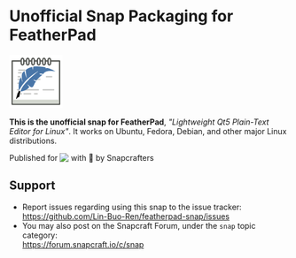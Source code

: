 # Unofficial Snap Packaging for FeatherPad
<!--
	Use the Staticaly service for easy access to in-repo pictures:
	https://www.staticaly.com/
-->
![Icon of FeatherPad](gui/featherpad.svg "Icon of FeatherPad")

**This is the unofficial snap for FeatherPad**, *"Lightweight Qt5 Plain-Text Editor for Linux"*. It works on Ubuntu, Fedora, Debian, and other major Linux distributions.

<!-- Uncomment and modify this when you are provided a build status badge
[![Build Status Badge of the `featherpad` Snap](https://build.snapcraft.io/badge/Lin-Buo-Ren/featherpad-snap.svg "Build Status of the `featherpad` snap")](https://build.snapcraft.io/user/Lin-Buo-Ren/featherpad-snap)
-->

<!-- Uncomment and modify this when you have a screenshot
![Screenshot of the Snapped Application](local/screenshots/screenshot.png "Screenshot of the Snapped Application")
-->

Published for <img src="http://anything.codes/slack-emoji-for-techies/emoji/tux.png" align="top" width="24" /> with 💝 by Snapcrafters

<!-- Uncomment and modify this when you have published the snap to the Snap Store
## Installation
([Don't have snapd installed?](https://snapcraft.io/docs/core/install))

### In a Terminal
    # Install the snap #
    sudo snap install --channel=edge --devmode featherpad
    #sudo snap install --channel=beta featherpad
    #sudo snap install featherpad
    
    # Connect the snap to essential security confinement interfaces #
    ## (Proper reasoning for connecting _plug_name_) ##
    sudo snap connect featherpad:_plug_name_
    
    # Connect the snap to optional security confinement interfaces #
    ## (Proper reasoning for connecting _plug_name_) ##
    sudo snap connect featherpad:_plug_name_
    
    # Launch the application #
    featherpad
    snap run featherpad # If you have another existing installation

### The Graphical Way
[![Get it from the Snap Store](https://snapcraft.io/static/images/badges/en/snap-store-black.svg)](https://snapcraft.io/featherpad)
-->

<!-- Uncomment when you have test results
## What is Working
* [A list of functionallities that are verified working]

## What is NOT Working...yet 
Check out the [issue tracker](https://github.com/Lin-Buo-Ren/featherpad-snap/issues) for known issues.
-->

## Support
* Report issues regarding using this snap to the issue tracker:  
  <https://github.com/Lin-Buo-Ren/featherpad-snap/issues>
* You may also post on the Snapcraft Forum, under the `snap` topic category:  
  <https://forum.snapcraft.io/c/snap>
